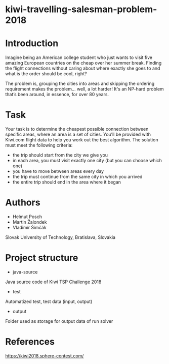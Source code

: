 # kiwi-travelling-salesman-problem-2018

Introduction
=========

Imagine being an American college student who just wants to visit five amazing European countries on the cheap over her summer break. Finding the flight connections without caring about where exactly she goes to and what is the order should be cool, right?

The problem is, grouping the cities into areas and skipping the ordering requirement makes the problem… well, a lot harder! It's an NP-hard problem that’s been around, in essence, for over 80 years.

Task
=========

Your task is to determine the cheapest possible connection between specific areas, where an area is a set of cities. You’ll be provided with Kiwi.com flight data to help you work out the best algorithm. The solution must meet the following criteria:

- the trip should start from the city we give you
- in each area, you must visit exactly one city (but you can choose which one)
- you have to move between areas every day
- the trip must continue from the same city in which you arrived
- the entire trip should end in the area where it began

Authors
=========

- Helmut Posch
- Martin Žalondek
- Vladimír Šimčák

Slovak University of Technology, Bratislava, Slovakia

Project structure
=========

- java-source

Java source code of Kiwi TSP Challenge 2018

- test

Automatized test, test data (input, output)

- output

Folder used as storage for output data of run solver

References
==========

https://kiwi2018.sphere-contest.com/
